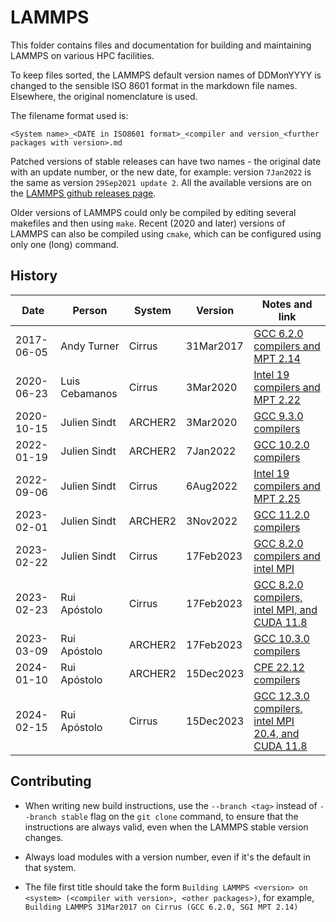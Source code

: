 LAMMPS
======

This folder contains files and documentation for building and maintaining LAMMPS on various HPC facilities.

To keep files sorted, the LAMMPS default version names of DDMonYYYY is changed to the sensible ISO 8601 format in the markdown file names.
Elsewhere, the original nomenclature is used.

The filename format used is:

`<System name>_<DATE in ISO8601 format>_<compiler and version_<further packages with version>.md`

Patched versions of stable releases can have two names - the original date with an update number, or the new date, for example:
version `7Jan2022` is the same as version `29Sep2021 update 2`.
All the available versions are on the [LAMMPS github releases page](https://github.com/lammps/lammps/releases).

Older versions of LAMMPS could only be compiled by editing several makefiles and then using `make`.
Recent (2020 and later) versions of LAMMPS can also be compiled using `cmake`, which can be configured using only one (long) command.

History
-------

| Date       | Person         | System   | Version   | Notes and link                                                                               |
| ---------- | ------------   | -------- | --------- | --------------                                                                               |
| 2017-06-05 | Andy Turner    | Cirrus   | 31Mar2017 | [GCC 6.2.0 compilers and MPT 2.14](Cirrus_2017-03-31_gcc620_mpt214.md)                       |
| 2020-06-23 | Luis Cebamanos | Cirrus   | 3Mar2020  | [Intel 19 compilers and MPT 2.22](Cirrus_2020-03-03_intel19_mpt222.md)                       |
| 2020-10-15 | Julien Sindt   | ARCHER2  | 3Mar2020  | [GCC 9.3.0 compilers](ARCHER2_2020-03-03_gcc930.md)                                          |
| 2022-01-19 | Julien Sindt   | ARCHER2  | 7Jan2022  | [GCC 10.2.0 compilers](ARCHER2_2022-01-07_gcc1020.md)                                        |
| 2022-09-06 | Julien Sindt   | Cirrus   | 6Aug2022  | [Intel 19 compilers and MPT 2.25](Cirrus_2022-08-06_intel19_mpt225.md)                       |
| 2023-02-01 | Julien Sindt   | ARCHER2  | 3Nov2022  | [GCC 11.2.0 compilers](ARCHER2_2022-11-03_gcc1120.md)                                        |
| 2023-02-22 | Julien Sindt   | Cirrus   | 17Feb2023 | [GCC 8.2.0 compilers and intel MPI](Cirrus_2023-02-17_gcc820_impi.md)                        |
| 2023-02-23 | Rui Apóstolo   | Cirrus   | 17Feb2023 | [GCC 8.2.0 compilers, intel MPI, and CUDA 11.8](Cirrus_2023-02-17_gcc820_impi_cuda118.md)    |
| 2023-03-09 | Rui Apóstolo   | ARCHER2  | 17Feb2023 | [GCC 10.3.0 compilers](ARCHER2_2023-02-17_gcc1030.md)                                        |
| 2024-01-10 | Rui Apóstolo   | ARCHER2  | 15Dec2023 | [CPE 22.12 compilers](ARCHER2_2023-12-15_cpe2212.md)                                         |
| 2024-02-15 | Rui Apóstolo   | Cirrus   | 15Dec2023 | [GCC 12.3.0 compilers, intel MPI 20.4, and CUDA 11.8](Cirrus_2023-12-15_gcc12.3_impi20.4.md) |

Contributing
------------

* When writing new build instructions, use the `--branch <tag>` instead of `--branch stable` flag on the `git clone` command, to ensure that the instructions are always valid, even when the LAMMPS stable version changes.

* Always load modules with a version number, even if it's the default in that system.

* The file first title should take the form `Building LAMMPS <version> on <system> (<compiler with version>, <other packages>)`, for example, `Building LAMMPS 31Mar2017 on Cirrus (GCC 6.2.0, SGI MPT 2.14)`
